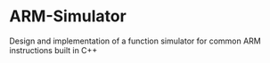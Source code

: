 # ARM-Simulator
Design and implementation of a function simulator for common ARM instructions built in C++ 
